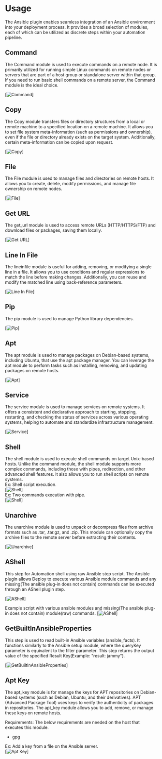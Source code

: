 # Usage

The Ansible plugin enables seamless integration of an Ansible environment into your deployment process. It provides a broad selection of modules, each of which can be utilized as discrete steps within your automation pipeline.

## Command
The Command module is used to execute commands on a remote node. It is primarily utilized for running simple Linux commands on remote nodes or servers that are part of a host group or standalone server within that group. If you need to run basic shell commands on a remote server, the Command module is the ideal choice.

[![Command](media/command.png)]

## Copy
The Copy module transfers files or directory structures from a local or remote machine to a specified location on a remote machine. It allows you to set file system meta-information (such as permissions and ownership), even if the file or directory already exists on the target system. Additionally, certain meta-information can be copied upon request.

[![Copy](media/copy.png)]

## File
The File module is used to manage files and directories on remote hosts. It allows you to create, delete, modify permissions, and manage file ownership on remote nodes.

[![File](media/file.png)]

## Get URL
The get_url module is used to access remote URLs (HTTP/HTTPS/FTP) and download files or packages, saving them locally.

[![Get URL](media/geturl.png)]

## Line In File
The lineinfile module is useful for adding, removing, or modifying a single line in a file. It allows you to use conditions and regular expressions to match the line before making changes. Additionally, you can reuse and modify the matched line using back-reference parameters.

[![Line In File](media/lineinfile.png)]

## Pip
The pip module is used to manage Python library dependencies.

[![Pip](media/pip.png)]

## Apt
The apt module is used to manage packages on Debian-based systems, including Ubuntu, that use the apt package manager. You can leverage the apt module to perform tasks such as installing, removing, and updating packages on remote hosts.

[![Apt](media/apt.png)]

## Service
The service module is used to manage services on remote systems. It offers a consistent and declarative approach to starting, stopping, restarting, and checking the status of services across various operating systems, helping to automate and standardize infrastructure management.

[![Service](media/service.png)]

## Shell
The shell module is used to execute shell commands on target Unix-based hosts. Unlike the command module, the shell module supports more complex commands, including those with pipes, redirection, and other advanced shell features. It also allows you to run shell scripts on remote systems.  <br/>
Ex: Shell script execution.  <br/>
[![Shell](media/shell1.png)]
  <br/>
Ex: Two commands execution with pipe.  <br/>
[![Shell](media/shell2.png)]

## Unarchive
The unarchive module is used to unpack or decompress files from archive formats such as .tar, .tar.gz, and .zip. This module can optionally copy the archive files to the remote server before extracting their contents.

[![Unarchive](media/unarchive.png)]

## **AShell**
This step for Automation shell using raw Ansible step script. The Ansible plugin allows Deploy to execute various Ansible module commands and any missing(The ansible plug-in does not contain) commands can be executed through an AShell plugin step.

[![AShell](media/ashell1.png)]

Example script with various ansible modules and missing(The ansible plug-in does not contain) module(raw) commands.
[![AShell](media/ashell2.png)]


## **GetBuiltInAnsibleProperties**
This step is used to read built-in Ansible variables (ansible_facts). It functions similarly to the Ansible setup module, where the queryKey parameter is equivalent to the filter parameter. This step returns the output value of the specified Result Key(Example: "result: jammy"). 

[![GetBuiltInAnsibleProperties](media/getbuilt-inansibleproperties.png)]

## **Apt Key**
The apt_key module is for manage the keys for APT repositories on Debian-based systems (such as Debian, Ubuntu, and their derivatives). APT (Advanced Package Tool) uses keys to verify the authenticity of packages in repositories. The apt_key module allows you to add, remove, or manage these keys on remote hosts.

Requirements: The below requirements are needed on the host that executes this module.  <br/>
* gpg

Ex: Add a key from a file on the Ansible server.  <br/>
[![Apt Key](media/apt-key.png)]
